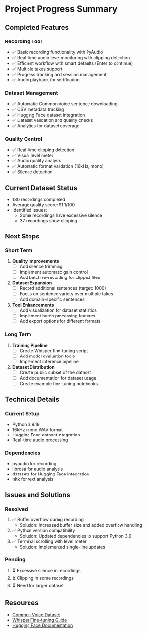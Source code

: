 # Project Progress Summary

## Completed Features

### Recording Tool
- ✅ Basic recording functionality with PyAudio
- ✅ Real-time audio level monitoring with clipping detection
- ✅ Efficient workflow with smart defaults (Enter to continue)
- ✅ Multiple takes support
- ✅ Progress tracking and session management
- ✅ Audio playback for verification

### Dataset Management
- ✅ Automatic Common Voice sentence downloading
- ✅ CSV metadata tracking
- ✅ Hugging Face dataset integration
- ✅ Dataset validation and quality checks
- ✅ Analytics for dataset coverage

### Quality Control
- ✅ Real-time clipping detection
- ✅ Visual level meter
- ✅ Audio quality analysis
- ✅ Automatic format validation (16kHz, mono)
- ✅ Silence detection

## Current Dataset Status
- 180 recordings completed
- Average quality score: 91.1/100
- Identified issues:
  - Some recordings have excessive silence
  - 37 recordings show clipping

## Next Steps

### Short Term
1. **Quality Improvements**
   - [ ] Add silence trimming
   - [ ] Implement automatic gain control
   - [ ] Add batch re-recording for clipped files

2. **Dataset Expansion**
   - [ ] Record additional sentences (target: 1000)
   - [ ] Focus on sentence variety over multiple takes
   - [ ] Add domain-specific sentences

3. **Tool Enhancements**
   - [ ] Add visualization for dataset statistics
   - [ ] Implement batch processing features
   - [ ] Add export options for different formats

### Long Term
1. **Training Pipeline**
   - [ ] Create Whisper fine-tuning script
   - [ ] Add model evaluation tools
   - [ ] Implement inference pipeline

2. **Dataset Distribution**
   - [ ] Create public subset of the dataset
   - [ ] Add documentation for dataset usage
   - [ ] Create example fine-tuning notebooks

## Technical Details

### Current Setup
- Python 3.9.19
- 16kHz mono WAV format
- Hugging Face dataset integration
- Real-time audio processing

### Dependencies
- pyaudio for recording
- librosa for audio analysis
- datasets for Hugging Face integration
- nltk for text analysis

## Issues and Solutions

### Resolved
1. ✅ Buffer overflow during recording
   - Solution: Increased buffer size and added overflow handling
2. ✅ Python version compatibility
   - Solution: Updated dependencies to support Python 3.9
3. ✅ Terminal scrolling with level meter
   - Solution: Implemented single-line updates

### Pending
1. ⏳ Excessive silence in recordings
2. ⏳ Clipping in some recordings
3. ⏳ Need for larger dataset

## Resources
- [Common Voice Dataset](https://commonvoice.mozilla.org/)
- [Whisper Fine-tuning Guide](https://github.com/openai/whisper)
- [Hugging Face Documentation](https://huggingface.co/docs) 